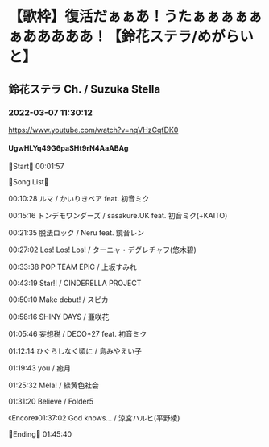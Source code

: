# 【歌枠】復活だぁぁあ！うたぁぁぁぁぁぁあああああ！【鈴花ステラ/めがらいと】

## 鈴花ステラ Ch. / Suzuka Stella

### 2022-03-07 11:30:12

https://www.youtube.com/watch?v=nqVHzCqfDK0

#### UgwHLYq49G6paSHt9rN4AaABAg

🔔Start🔔 00:01:57



🔔Song List🔔

00:10:28 ルマ / かいりきベア feat. 初音ミク

00:15:16 トンデモワンダーズ / sasakure.‌UK feat. 初音ミク(+KAITO)

00:21:35 脱法ロック / Neru feat. 鏡音レン

00:27:02 Los! Los! Los! / ターニャ・デグレチャフ(悠木碧)

00:33:38 POP TEAM EPIC / 上坂すみれ

00:43:19 Star!! / CINDERELLA PROJECT

00:50:10 Make debut! / スピカ

00:58:16 SHINY DAYS / 亜咲花

01:05:46 妄想税 / DECO*27 feat. 初音ミク

01:12:14 ひぐらしなく頃に / 島みやえい子

01:19:43 you / 癒月

01:25:32 Mela! / 緑黄色社会

01:31:20 Believe / Folder5

《Encore》01:37:02 God knows... / 涼宮ハルヒ(平野綾)



🔔Ending🔔 01:45:40

